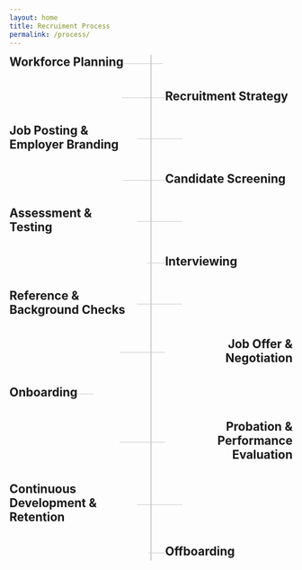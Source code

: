 ```yaml
---
layout: home
title: Recruiment Process
permalink: /process/
---
```


<style>
.timeline {
  position: relative;
  width: 100%;
  display: flex;
  flex-direction: column;
  align-items: center;
  gap: 2rem;
}

/* vertical line in the middle */
.timeline::before {
  content: '';
  position: absolute;
  top: 0;
  bottom: 0;
  width: 2px;
  background: #ccc;
  left: 50%;
  transform: translateX(-50%);
}

.timeline-item {
  position: relative;
  width: 45%; /* slightly less than half to avoid crossing line */
  display: flex;
  align-items: center;
}

.timeline-item.left {
  margin-right: auto;
  text-align: left;
}

.timeline-item.right {
  margin-left: auto;
  text-align: right;
}

/* underline connecting to the center line */
.timeline-item.left h2 {
  position: relative;
  margin: 0;
  padding-bottom: 4px;
}

.timeline-item.left h2::after {
  content: '';
  position: absolute;
  left: 100%; /* start after text */
  top: 50%;
  height: 1px;
  width: calc(50% - 2rem); /* extend to near center line */
  background: #ccc;
}

.timeline-item.right h2 {
  position: relative;
  margin: 0;
  padding-bottom: 4px;
}

.timeline-item.right h2::after {
  content: '';
  position: absolute;
  right: 100%; /* start before text */
  top: 50%;
  height: 1px;
  width: calc(50% - 2rem); /* extend to near center line */
  background: #ccc;
}
</style>

<div class="timeline">
  <div class="timeline-item left">
    <h2>Workforce Planning</h2>
  </div>

  <div class="timeline-item right">
    <h2>Recruitment Strategy</h2>
  </div>

  <div class="timeline-item left">
    <h2>Job Posting &amp; Employer Branding</h2>
  </div>

  <div class="timeline-item right">
    <h2>Candidate Screening</h2>
  </div>

  <div class="timeline-item left">
    <h2>Assessment &amp; Testing</h2>
  </div>

  <div class="timeline-item right">
    <h2>Interviewing</h2>
  </div>

  <div class="timeline-item left">
    <h2>Reference &amp; Background Checks</h2>
  </div>

  <div class="timeline-item right">
    <h2>Job Offer &amp; Negotiation</h2>
  </div>

  <div class="timeline-item left">
    <h2>Onboarding</h2>
  </div>

  <div class="timeline-item right">
    <h2>Probation &amp; Performance Evaluation</h2>
  </div>

  <div class="timeline-item left">
    <h2>Continuous Development &amp; Retention</h2>
  </div>

  <div class="timeline-item right">
    <h2>Offboarding</h2>
  </div>
</div>





